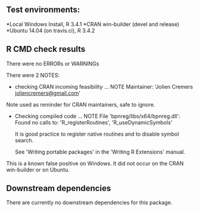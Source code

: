 ## Test environments:
*Local Windows Install, R 3.4.1
*CRAN win-builder (devel and release)
*Ubuntu 14.04 (on travis.ci), R 3.4.2

## R CMD check results
There were no ERRORs or WARNINGs

There were 2 NOTES:

* checking CRAN incoming feasibility ... NOTE
Maintainer: 'Jolien Cremers <joliencremers@gmail.com>'

Note used as reminder for CRAN maintainers, safe to ignore.

* Checking compiled code ... NOTE
   File 'bpnreg/libs/x64/bpnreg.dll':
     Found no calls to: 'R_registerRoutines', 'R_useDynamicSymbols'
   
   It is good practice to register native routines and to disable symbol
   search.
   
   See 'Writing portable packages' in the 'Writing R Extensions' manual.

This is a known false positive on Windows. It did not occur on the 
CRAN win-builder or on Ubuntu.

## Downstream dependencies
There are currently no downstream dependencies for this package.
